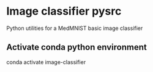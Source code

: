 # Image classifier pysrc

Python utilities for a MedMNIST basic image classifier

## Activate conda python environment

conda activate image-classifier

